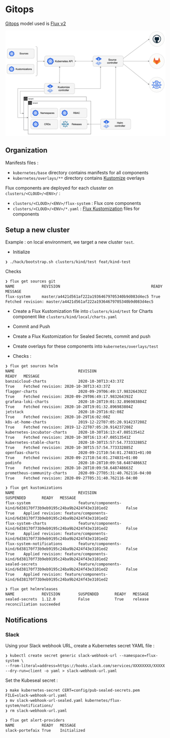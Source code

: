 # Gitops

[Gitops](https://www.weave.works/technologies/gitops/) model used is [Flux v2](https://toolkit.fluxcd.io/)

![overview](../img/gitops-toolkit.png)

## Organization

Manifests files :

* `kubernetes/base` directory contains manifests for all components
* `kubernetes/overlays/**` directory contains [Kustomize](https://kustomize.io/) overlays

Flux components are deployed for each clusster on `clusters/<CLOUD>/<ENV>/` :

* `clusters/<CLOUD>/<ENV>/flux-system` : Flux core components
* `clusters/<CLOUD>/<ENV>/*.yaml` : [Flux Kustomization](https://toolkit.fluxcd.io/components/kustomize/kustomization/) files for components

## Setup a new cluster

Example : on local environment, we target a new cluster `test`.

* Initialize

```shell
❯ ./hack/bootstrap.sh clusters/kind/test feat/kind-test
```

Checks

```shell
❯ flux get sources git
NAME         	REVISION                                       	READY	MESSAGE
flux-system  	master/a4421d561af222a19364679705340b9d083d4ec5	True 	Fetched revision: master/a4421d561af222a19364679705340b9d083d4ec5
```

* Create a Flux Kustomization file into `clusters/kind/test` for Charts component like `clusters/kind/local/charts.yaml`
* Commit and Push
* Create a Flux Kustomization for Sealed Secrets, commit and push
* Create overlays for these components into `kubernetes/overlays/test`

* Checks :

```shell
❯ flux get sources helm
NAME                            REVISION                                READY   MESSAGE
banzaicloud-charts              2020-10-30T13:43:37Z                    True    Fetched revision: 2020-10-30T13:43:37Z
flagger-charts                  2020-09-29T06:49:17.983264392Z          True    Fetched revision: 2020-09-29T06:49:17.983264392Z
grafana-loki-charts             2020-10-28T19:01:32.896983804Z          True    Fetched revision: 2020-10-28T19:01:32.896983804Z
jetstack                        2020-10-29T16:02:08Z                    True    Fetched revision: 2020-10-29T16:02:08Z
k8s-at-home-charts              2019-12-22T07:05:20.914237208Z          True    Fetched revision: 2019-12-22T07:05:20.914237208Z
kubernetes-incubator-charts     2020-10-30T16:13:47.08513541Z           True    Fetched revision: 2020-10-30T16:13:47.08513541Z
kubernetes-stable-charts        2020-10-30T15:57:54.773332885Z          True    Fetched revision: 2020-10-30T15:57:54.773332885Z
openfaas-charts                 2020-09-21T10:54:01.274831+01:00        True    Fetched revision: 2020-09-21T10:54:01.274831+01:00
podinfo                         2020-10-28T10:09:58.648748663Z          True    Fetched revision: 2020-10-28T10:09:58.648748663Z
prometheus-community-charts     2020-09-27T05:31:40.762116-04:00        True    Fetched revision: 2020-09-27T05:31:40.762116-04:00
```

```shell
❯ flux get kustomizations
NAME                            REVISION                                                                SUSPENDED       READY   MESSAGE
flux-system                     feature/components-kind/6d38170f73b9eb9195c24ba9b2424f43e3101ed2        False           True    Applied revision: feature/components-kind/6d38170f73b9eb9195c24ba9b2424f43e3101ed2
flux-system-charts              feature/components-kind/6d38170f73b9eb9195c24ba9b2424f43e3101ed2        False           True    Applied revision: feature/components-kind/6d38170f73b9eb9195c24ba9b2424f43e3101ed2
flux-system-notifications       feature/components-kind/6d38170f73b9eb9195c24ba9b2424f43e3101ed2        False           True    Applied revision: feature/components-kind/6d38170f73b9eb9195c24ba9b2424f43e3101ed2
sealed-secrets                  feature/components-kind/6d38170f73b9eb9195c24ba9b2424f43e3101ed2        False           True    Applied revision: feature/components-kind/6d38170f73b9eb9195c24ba9b2424f43e3101ed2
```

```shell
❯ flux get helmreleases
NAME            REVISION        SUSPENDED       READY   MESSAGE
sealed-secrets  1.12.0          False           True    release reconciliation succeeded
```

## Notifications

### Slack

Using your Slack webhook URL, create a Kubernetes secret YAML file :

```shell
❯ kubectl create secret generic slack-webhook-url --namespace=flux-system \
--from-literal=address=https://hooks.slack.com/services/XXXXXXXX/XXXXX --dry-run=client -o yaml > slack-webhook-url.yaml
```

Set the Kubeseal secret :

```shell
❯ make kubernetes-secret CERT=config/pub-sealed-secrets.pem FILE=slack-webhook-url.yaml
❯ mv slack-webhook-url-sealed.yaml kubernetes/flux-system/notifications/
❯ rm slack-webhook-url.yaml
```

```shell
❯ flux get alert-providers
NAME            READY   MESSAGE
slack-portefaix True    Initialized
```

